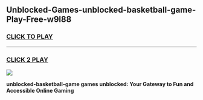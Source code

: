 
## Unblocked-Games-unblocked-basketball-game-Play-Free-w9l88
<h3>
<a href="https://premium76.site?title=unblocked-basketball-game&ref=17A">CLICK TO PLAY</a></h3>
<hr>

<h3>
<a href="https://premium76.site?title=unblocked-basketball-game&ref=17A">CLICK 2 PLAY</a>
  
</h3>

<a href="https://premium76.site?title=unblocked-basketball-game&ref=17A"><img src="https://clearcache.store/games.png"></a>


**unblocked-basketball-game games unblocked: Your Gateway to Fun and Accessible Online Gaming**
